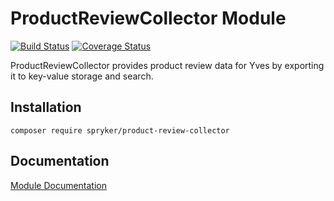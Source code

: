 # ProductReviewCollector Module
[![Build Status](https://travis-ci.org/spryker/ProductReviewCollector.svg)](https://travis-ci.org/spryker/ProductReviewCollector)
[![Coverage Status](https://coveralls.io/repos/github/spryker/ProductReviewCollector/badge.svg)](https://coveralls.io/github/spryker/ProductReviewCollector)

ProductReviewCollector provides product review data for Yves by exporting it to key-value storage and search.

## Installation

```
composer require spryker/product-review-collector
```

## Documentation

[Module Documentation](http://academy.spryker.com/developing_with_spryker/module_guide/products/product_reviews/product_review.html)
